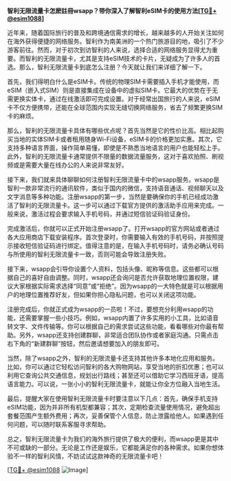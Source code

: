 **智利无限流量卡怎麽註冊wsapp？带你深入了解智利eSIM卡的使用方法[[TG💪+ @esim1088](https://t.me/s/esim1088)]**

近年来，随着国际旅行的普及和跨境通信需求的增长，越来越多的人开始关注如何在海外获得便捷的网络服务。智利作为南美洲的一个热门旅游目的地，吸引了不少游客前往。然而，对于初次到访智利的人来说，选择合适的网络服务显得尤为重要。而智利的无限流量卡，尤其是支持eSIM技术的卡片，无疑成为了许多人的首选。那么，智利无限流量卡到底怎么注册？今天就让我们来详细了解一下。

首先，我们得明白什么是eSIM卡。传统的物理SIM卡需要插入手机才能使用，而eSIM（嵌入式SIM）则是直接集成在设备中的虚拟SIM卡。它最大的优势在于无需更换实体卡，通过在线激活即可完成设置。对于经常出国旅行的人来说，eSIM卡不仅方便携带，还能在全球范围内实现无缝切换网络服务，省去了频繁更换SIM卡的麻烦。

那么，智利的无限流量卡具体有哪些优点呢？首先当然是它的性价比高。相比起购买当地的实体SIM卡或者租用随身Wi-Fi设备，eSIM卡的价格更加实惠。其次，它支持多种语言界面，操作简单易懂，即使是不熟悉当地语言的用户也能轻松上手。此外，智利的无限流量卡通常提供不限量的数据流量服务，这对于喜欢拍照、刷视频或是需要大量在线办公的人来说非常友好。

接下来，我们就来具体聊聊如何注册智利无限流量卡中的wsapp服务。wsapp是智利一款非常流行的通讯软件，类似于国内的微信，支持语音通话、视频聊天以及文字消息等多种功能。注册wsapp的第一步，当然是要确保你的手机已经成功激活了智利的无限流量卡。这一步可以通过下载官方提供的激活助手应用来完成。一般来说，激活过程会要求输入手机号码，并通过短信验证码验证身份。

完成激活后，你就可以正式开始注册wsapp了。打开wsapp的官方网站或者通过各大应用商店下载安装程序。首次登录时，你需要输入有效的手机号码，并按照提示接收短信验证码进行绑定。值得注意的是，在输入手机号码时，请务必确认号码与所使用的智利无限流量卡一致，否则可能会导致注册失败。

接下来，wsapp会引导你设置个人资料，包括头像、昵称等信息。这些都可以根据自己的喜好自由调整。同时，wsapp还会询问是否允许获取地理位置权限，建议大家根据实际需求选择“同意”或“拒绝”。因为wsapp的一大特色就是可以根据用户的地理位置推荐好友，但如果你担心隐私问题，也可以关闭这项功能。

注册完成后，你就正式成为wsapp的一员啦！不过，要想充分利用wsapp的功能，还需要掌握一些小技巧。例如，wsapp内置了许多实用的小工具，比如语音转文字、文件传输等。你可以根据自己的需求尝试这些功能，看看哪些对你最有帮助。另外，wsapp还支持创建群聊，非常适合团队协作或者家庭沟通。只需点击右下角的“新建群聊”按钮，然后邀请想要加入的朋友即可。

当然，除了wsapp之外，智利的无限流量卡还支持其他许多本地化应用和服务。比如，你可以通过它轻松访问智利的各大购物网站，享受当地的折扣优惠；也可以利用它查询公共交通信息，规划出行路线；甚至还可以借助它学习西班牙语，提高语言能力。可以说，一张小小的智利无限流量卡，就能让你全方位融入当地生活。

最后，提醒大家在使用智利无限流量卡时要注意以下几点：首先，确保手机支持eSIM功能，因为并非所有机型都兼容；其次，定期检查流量使用情况，避免超出套餐范围产生额外费用；再次，妥善保管个人信息，防止泄露给他人。如果遇到任何问题，可以随时联系客服寻求帮助。

总之，智利无限流量卡为我们的海外旅行提供了极大的便利，而wsapp更是其中不可或缺的一部分。无论是工作还是娱乐，它都能满足你的各种需求。如果你想体验不一样的智利风情，不妨试试这款神奇的无限流量卡吧！

[[TG💪+ @esim1088](https://t.me/s/esim1088) ![Image](https://i.postimg.cc/4NQfJmqS/Snipaste-2025-05-13-00-14-12.png)]